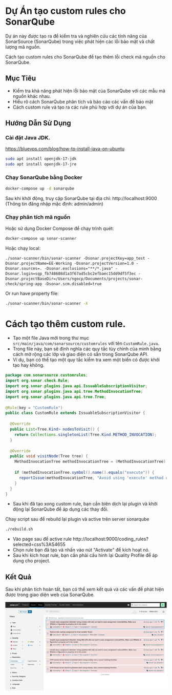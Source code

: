 # Dự Án tạo custom rules cho SonarQube

Dự án này được tạo ra để kiểm tra và nghiên cứu các tính năng của SonarSource (SonarQube) trong việc phát hiện các lỗi bảo mật và chất lượng mã nguồn.

Cách tạo custom rules cho SonarQube để tạo thêm lỗi check mã nguồn cho SonarQube.

## Mục Tiêu

- Kiểm tra khả năng phát hiện lỗi bảo mật của SonarQube với các mẫu mã nguồn khác nhau.
- Hiểu rõ cách SonarQube phân tích và báo cáo các vấn đề bảo mật
- Cách custom rule và tạo ra các rule phù hợp với dự án của bạn.

## Hướng Dẫn Sử Dụng

### Cài đặt Java JDK.

https://bluevps.com/blog/how-to-install-java-on-ubuntu

```bash
sudo apt install openjdk-17-jdk
sudo apt install openjdk-17-jre
```

### Chạy SonarQube bằng Docker

```bash
docker-compose up -d sonarqube
```

Sau khi khởi động, truy cập SonarQube tại địa chỉ: http://localhost:9000  
(Thông tin đăng nhập mặc định: admin/admin)

### Chạy phân tích mã nguồn

Hoặc sử dụng Docker Compose để chạy trình quét:

```bash
docker-compose up sonar-scanner
```

Hoặc chạy local:

```
./sonar-scanner/bin/sonar-scanner -Dsonar.projectKey=app_test -Dsonar.projectName=EE-Working -Dsonar.projectVersion=1.0 -Dsonar.sources=. -Dsonar.exclusions="**/*.java" -Dsonar.login=sqp_fb748608d1a3f67ad5cbc2efbaec15dd9df5f3ec -Dsonar.projectBaseDir=/Users/ngocp/Documents/projects/sonar-check/spring-app -Dsonar.scm.disabled=true
```

Or run have property file:

```bash
./sonar-scanner/bin/sonar-scanner -X
```

# Cách tạo thêm custom rule.
- Tạo một file Java mới trong thư mục `src/main/java/com/sonarsource/customrules` với tên `CustomRule.java`.
- Trong file này, bạn sẽ định nghĩa các quy tắc tùy chỉnh của mình bằng cách mở rộng các lớp và giao diện có sẵn trong SonarQube API.
- Ví dụ, bạn có thể tạo một quy tắc kiểm tra xem một biến có được khởi tạo hay không.

```java
package com.sonarsource.customrules;
import org.sonar.check.Rule;
import org.sonar.plugins.java.api.IssuableSubscriptionVisitor;
import org.sonar.plugins.java.api.tree.MethodInvocationTree;
import org.sonar.plugins.java.api.tree.Tree;

@Rule(key = "CustomRule")
public class CustomRule extends IssuableSubscriptionVisitor {

  @Override
  public List<Tree.Kind> nodesToVisit() {
    return Collections.singletonList(Tree.Kind.METHOD_INVOCATION);
  }

  @Override
  public void visitNode(Tree tree) {
    MethodInvocationTree methodInvocationTree = (MethodInvocationTree) tree;

    if (methodInvocationTree.symbol().name().equals("execute")) {
      reportIssue(methodInvocationTree, "Avoid using 'execute' method directly.");
    }
  }
}
```

- Sau khi đã tạo xong custom rule, bạn cần biên dịch lại plugin và khởi động lại SonarQube để áp dụng các thay đổi.

Chay script sau để rebuild lại plugin và active trên server sonarqube

```bash
./rebuild.sh
```

- Vào page sau để active rule http://localhost:9000/coding_rules?selected=css%3AS4655
- Chọn rule bạn đã tạo và nhấn vào nút "Activate" để kích hoạt nó.
- Sau khi kích hoạt rule, bạn cần phải cấu hình lại Quality Profile để áp dụng cho project.


## Kết Quả

Sau khi phân tích hoàn tất, bạn có thể xem kết quả và các vấn đề phát hiện được trong giao diện web của SonarQube.


![SonarQube Analysis Result](./demo-sonarquebe.png)

